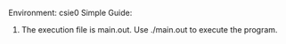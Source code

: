 Environment: csie0
Simple Guide:
1. The execution file is main.out. Use ./main.out to execute the program.
